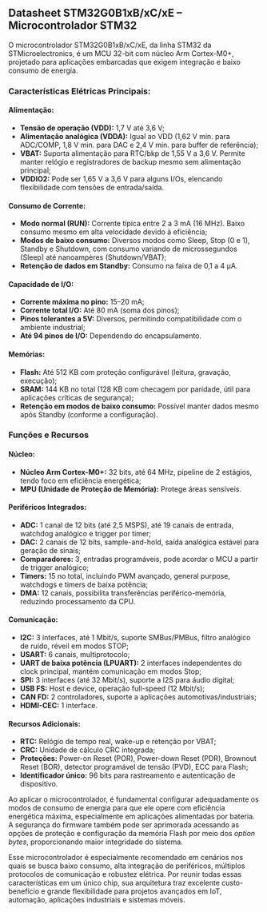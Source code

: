 ## Datasheet STM32G0B1xB/xC/xE – Microcontrolador STM32

O microcontrolador STM32G0B1xB/xC/xE, da linha STM32 da STMicroelectronics, é um MCU 32-bit com núcleo Arm Cortex-M0+, projetado para aplicações embarcadas que exigem integração e baixo consumo de energia. 

### Características Elétricas Principais:
#### Alimentação:
- **Tensão de operação (VDD):** 1,7 V até 3,6 V;
- **Alimentação analógica (VDDA):** Igual ao VDD (1,62 V min. para ADC/COMP, 1,8 V min. para DAC e 2,4 V min. para buffer de referência);
- **VBAT:** Suporta alimentação para RTC/bkp de 1,55 V a 3,6 V. Permite manter relógio e registradores de backup mesmo sem alimentação principal;
- **VDDIO2:** Pode ser 1,65 V a 3,6 V para alguns I/Os, elencando flexibilidade com tensões de entrada/saída.

#### Consumo de Corrente:
- **Modo normal (RUN):** Corrente típica entre 2 a 3 mA (16 MHz). Baixo consumo mesmo em alta velocidade devido à eficiência;
- **Modos de baixo consumo:** Diversos modos como Sleep, Stop (0 e 1), Standby e Shutdown, com consumo variando de microssegundos (Sleep) até nanoampères (Shutdown/VBAT);
- **Retenção de dados em Standby:** Consumo na faixa de 0,1 a 4 μA.

#### Capacidade de I/O:
- **Corrente máxima no pino:** 15–20 mA;
- **Corrente total I/O:** Até 80 mA (soma dos pinos);
- **Pinos tolerantes a 5V:** Diversos, permitindo compatibilidade com o ambiente industrial;
- **Até 94 pinos de I/O:** Dependendo do encapsulamento.

#### Memórias:
- **Flash:** Até 512 KB com proteção configurável (leitura, gravação, execução);
- **SRAM:** 144 KB no total (128 KB com checagem por paridade, útil para aplicações críticas de segurança);
- **Retenção em modos de baixo consumo:** Possível manter dados mesmo após Standby (conforme a configuração).

### Funções e Recursos

#### Núcleo:
- **Núcleo Arm Cortex-M0+:** 32 bits, até 64 MHz, pipeline de 2 estágios, tendo foco em eficiência energética;
- **MPU (Unidade de Proteção de Memória):** Protege áreas sensíveis.

#### Periféricos Integrados:
- **ADC:** 1 canal de 12 bits (até 2,5 MSPS), até 19 canais de entrada, watchdog analógico e trigger por timer;
- **DAC:** 2 canais de 12 bits, sample-and-hold, saída analógica estável para geração de sinais;
- **Comparadores:** 3, entradas programáveis, pode acordar o MCU a partir de trigger analógico;
- **Timers:** 15 no total, incluindo PWM avançado, general purpose, watchdogs e timers de baixa potência;
- **DMA:** 12 canais, possibilita transferências periférico-memória, reduzindo processamento da CPU.

#### Comunicação:
- **I2C:** 3 interfaces, até 1 Mbit/s, suporte SMBus/PMBus, filtro analógico de ruído, réveil em modos STOP;
- **USART:** 6 canais, multiprotocolo;
- **UART de baixa potência (LPUART):** 2 interfaces independentes do clock principal, mantém comunicação em modos Stop;
- **SPI:** 3 interfaces (até 32 Mbit/s), suporte a I2S para áudio digital;
- **USB FS:** Host e device, operação full-speed (12 Mbit/s);
- **CAN FD:** 2 controladores, suporte a aplicações automotivas/industriais;
- **HDMI-CEC:** 1 interface.

#### Recursos Adicionais:
- **RTC:** Relógio de tempo real, wake-up e retenção por VBAT;
- **CRC:** Unidade de cálculo CRC integrada;
- **Proteções:** Power-on Reset (POR), Power-down Reset (PDR), Brownout Reset (BOR), detector programável de tensão (PVD), ECC para Flash;
- **Identificador único:** 96 bits para rastreamento e autenticação de dispositivo.

Ao aplicar o microcontrolador, é fundamental configurar adequadamente os modos de consumo de energia para que ele opere com eficiência energética máxima, especialmente em aplicações alimentadas por bateria. A segurança do firmware também pode ser aprimorada acessando as opções de proteção e configuração da memória Flash por meio dos *option bytes*, proporcionando maior integridade do sistema. 

Esse microcontrolador é especialmente recomendado em cenários nos quais se busca baixo consumo, alta integração de periféricos, múltiplos protocolos de comunicação e robustez elétrica. Por reunir todas essas características em um único chip, sua arquitetura traz excelente custo-benefício e grande flexibilidade para projetos avançados em IoT, automação, aplicações industriais e sistemas móveis.